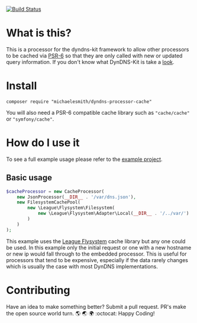 [![Build Status](https://travis-ci.org/michaelesmith/dyndns-processor-cache.svg?branch=master)](https://travis-ci.org/michaelesmith/dyndns-processor-cache)

# What is this?
This is a processor for the dyndns-kit framework to allow other processors to be cached via [PSR-6](https://www.php-fig.org/psr/psr-6/) so that they are only called with new or updated query information. If you don't know what DynDNS-Kit is take a [look](https://github.com/michaelesmith/dyndns-kit).

# Install
`composer require "michaelesmith/dyndns-processor-cache"`

You will also need a PSR-6 compatible cache library such as `"cache/cache"` or `"symfony/cache"`.

# How do I use it
To see a full example usage please refer to the [example project](https://github.com/michaelesmith/dyndns-example). 

## Basic usage
```php
$cacheProcessor = new CacheProcessor(
    new JsonProcessor(__DIR__ . '/var/dns.json'),
    new FilesystemCachePool(
        new \League\Flysystem\Filesystem(
            new \League\Flysystem\Adapter\Local(__DIR__ . '/../var/')
        )
    )
);
```

This example uses the [League Flysystem](https://github.com/thephpleague/flysystem) cache library but any one could be used. In this example only the initial request or one with a new hostname or new ip would fall through to the embedded processor. This is useful for processors that tend to be expensive, especially if the data rarely changes which is usually the case with most DynDNS implementations.

# Contributing
Have an idea to make something better? Submit a pull request. PR's make the open source world turn. :earth_americas: :earth_asia: :earth_africa: :octocat: Happy Coding!
